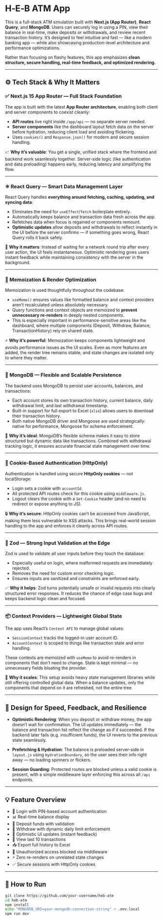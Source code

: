 # H‑E‑B ATM App

This is a full-stack ATM simulation built with **Next.js (App Router)**, **React Query**, and **MongoDB**. Users can securely log in using a PIN, view their balance in real-time, make deposits or withdrawals, and review recent transaction history. It’s designed to feel intuitive and fast — like a modern banking app — while also showcasing production-level architecture and performance optimizations.

Rather than focusing on flashy features, this app emphasizes **clean structure, secure handling, real-time feedback, and optimized rendering.**

---

## ⚙️ Tech Stack & Why It Matters

### ✅ Next.js 15 App Router — Full Stack Foundation

The app is built with the latest **App Router architecture**, enabling both client and server components to coexist cleanly:
- **API routes** live right inside `/app/api` — no separate server needed.
- **Server components** like the dashboard layout fetch data on the server before hydration, reducing client load and avoiding flickering.
- Uses `cookies()` and `Response.json()` for modern and secure session handling.

📈 **Why it’s valuable**: You get a single, unified stack where the frontend and backend work seamlessly together. Server-side logic (like authentication and data preloading) happens early, reducing latency and simplifying the flow.

---

### ⚛️ React Query — Smart Data Management Layer

React Query handles **everything around fetching, caching, updating, and syncing data**:
- Eliminates the need for `useEffect`/`fetch` boilerplate entirely.
- Automatically keeps balance and transaction data fresh across the app.
- Refetches data when focus is regained or components remount.
- **Optimistic updates** allow deposits and withdrawals to reflect instantly in the UI before the server confirms — if something goes wrong, React Query rolls it back safely.

🧠 **Why it matters**: Instead of waiting for a network round trip after every user action, the UI feels instantaneous. Optimistic rendering gives users instant feedback while maintaining consistency with the server in the background.

---

### 🧠 Memoization & Render Optimization

Memoization is used thoughtfully throughout the codebase:
- `useMemo()` ensures values like formatted balance and context providers aren’t recalculated unless absolutely necessary.
- Query functions and context objects are memoized to **prevent unnecessary re-renders** in deeply nested components.
- This is especially important in performance-sensitive areas like the dashboard, where multiple components (Deposit, Withdraw, Balance, TransactionHistory) rely on shared state.

⚡ **Why it’s powerful**: Memoization keeps components lightweight and avoids performance issues as the UI scales. Even as more features are added, the render tree remains stable, and state changes are isolated only to where they matter.

---

### 🧾 MongoDB — Flexible and Scalable Persistence

The backend uses MongoDB to persist user accounts, balances, and transactions:
- Each account stores its own transaction history, current balance, daily withdrawal limit, and last withdrawal timestamp.
- Built-in support for full export to Excel (`xlsx`) allows users to download their transaction history.
- Both native MongoDB driver and Mongoose are used strategically: native for performance, Mongoose for schema enforcement.

💾 **Why it’s ideal**: MongoDB’s flexible schema makes it easy to store structured but dynamic data like transactions. Combined with withdrawal tracking logic, it ensures accurate financial state management over time.

---

### 🔐 Cookie-Based Authentication (HttpOnly)

Authentication is handled using secure **HttpOnly cookies** — not localStorage:
- Login sets a cookie with `accountId`.
- All protected API routes check for this cookie using `middleware.js`.
- Logout clears the cookie with a `Set-Cookie` header (and no need to redirect or expose anything to JS).

🔒 **Why it’s secure**: HttpOnly cookies can’t be accessed from JavaScript, making them less vulnerable to XSS attacks. This brings real-world session handling to the app and enforces it cleanly across API routes.

---

### 🧪 Zod — Strong Input Validation at the Edge

Zod is used to validate all user inputs before they touch the database:
- Especially useful on login, where malformed requests are immediately rejected.
- Removes the need for custom error checking logic.
- Ensures inputs are sanitized and constraints are enforced early.

✅ **Why it helps**: Zod turns potentially unsafe or invalid requests into clearly structured error responses. It reduces the chance of edge case bugs and keeps backend logic clean and focused.

---

### 📦 Context Providers — Lightweight Global State

The app uses React’s `Context API` to manage global values:
- `SessionContext` tracks the logged-in user account ID.
- `AccountContext` is scoped to things like transaction state and error handling.

These contexts are memoized with `useMemo` to avoid re-renders in components that don’t need to change. State is kept minimal — no unnecessary fields bloating the provider.

🔄 **Why it scales**: This setup avoids heavy state management libraries while still offering controlled global data. When a balance updates, only the components that depend on it are refreshed, not the entire tree.

---

## 🧠 Design for Speed, Feedback, and Resilience

- **Optimistic Rendering**: When you deposit or withdraw money, the app doesn’t wait for confirmation. The UI updates immediately — the balance and transaction list reflect the change as if it succeeded. If the backend later fails (e.g. insufficient funds), the UI reverts to the previous state seamlessly.
  
- **Prefetching & Hydration**: The balance is preloaded server-side in `layout.js` using `HydrationBoundary`, so the user sees their info right away — no loading spinners or flickers.

- **Session Guarding**: Protected routes are blocked unless a valid cookie is present, with a simple middleware layer enforcing this across all `/api` endpoints.

---

## 💡 Feature Overview

- 🔐 Login with PIN-based account authentication
- 📊 Real-time balance display
- 💸 Deposit funds with validation
- 🧾 Withdraw with dynamic daily limit enforcement
- 🧠 Optimistic UI updates (instant feedback)
- 📜 View last 10 transactions
- 📥 Export full history to Excel
- 🚫 Unauthorized access blocked via middleware
- ⚡ Zero re-renders on unrelated state changes
- ✅ Secure sessions with HttpOnly cookies

---

## 🧪 How to Run

```bash
git clone https://github.com/your-username/heb-atm
cd heb-atm
npm install
echo "MONGODB_URI=your-mongodb-connection-string" > .env.local
npm run dev
